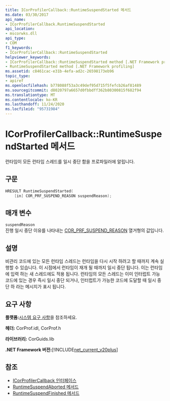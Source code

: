 ```yaml
---
title: ICorProfilerCallback::RuntimeSuspendStarted 메서드
ms.date: 03/30/2017
api_name:
- ICorProfilerCallback.RuntimeSuspendStarted
api_location:
- mscorwks.dll
api_type:
- COM
f1_keywords:
- ICorProfilerCallback::RuntimeSuspendStarted
helpviewer_keywords:
- ICorProfilerCallback::RuntimeSuspendStarted method [.NET Framework profiling]
- RuntimeSuspendStarted method [.NET Framework profiling]
ms.assetid: c8461cac-e31b-4efa-ad2c-26598173eb96
topic_type:
- apiref
ms.openlocfilehash: b778088f53a3c49def95d715f5fefcb26af81489
ms.sourcegitcommit: d8020797a6657d0fbbdff362b80300815f682f94
ms.translationtype: MT
ms.contentlocale: ko-KR
ms.lasthandoff: 11/24/2020
ms.locfileid: "95731984"
---
```

# <a name="icorprofilercallbackruntimesuspendstarted-method"></a>ICorProfilerCallback::RuntimeSuspendStarted 메서드

런타임이 모든 런타임 스레드를 일시 중단 함을 프로파일러에 알립니다.  
  
## <a name="syntax"></a>구문  
  
```cpp  
HRESULT RuntimeSuspendStarted(  
    [in] COR_PRF_SUSPEND_REASON suspendReason);  
```  
  
## <a name="parameters"></a>매개 변수  

 `suspendReason`  
 진행 일시 중단 이유를 나타내는 [COR_PRF_SUSPEND_REASON](cor-prf-suspend-reason-enumeration.md) 열거형의 값입니다.  
  
## <a name="remarks"></a>설명  

 비관리 코드에 있는 모든 런타임 스레드는 런타임을 다시 시작 하려고 할 때까지 계속 실행할 수 있습니다. 이 시점에서 런타임이 재개 될 때까지 일시 중단 됩니다. 이는 런타임에 입력 하는 새 스레드에도 적용 됩니다. 런타임의 모든 스레드는 이미 인터럽트 가능 코드에 있는 경우 즉시 일시 중단 되거나, 인터럽트가 가능한 코드에 도달할 때 일시 중단 하 라는 메시지가 표시 됩니다.  
  
## <a name="requirements"></a>요구 사항  

 **플랫폼:**[시스템 요구 사항](../../get-started/system-requirements.md)을 참조하세요.  
  
 **헤더:** CorProf.idl, CorProf.h  
  
 **라이브러리:** CorGuids.lib  
  
 **.NET Framework 버전:**[!INCLUDE[net_current_v20plus](../../../../includes/net-current-v20plus-md.md)]  
  
## <a name="see-also"></a>참조

- [ICorProfilerCallback 인터페이스](icorprofilercallback-interface.md)
- [RuntimeSuspendAborted 메서드](icorprofilercallback-runtimesuspendaborted-method.md)
- [RuntimeSuspendFinished 메서드](icorprofilercallback-runtimesuspendfinished-method.md)
